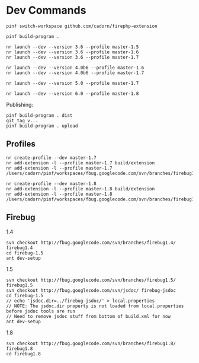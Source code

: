 
Dev Commands
============

    pinf switch-workspace github.com/cadorn/firephp-extension

    pinf build-program .

    nr launch --dev --version 3.6 --profile master-1.5
    nr launch --dev --version 3.6 --profile master-1.6
    nr launch --dev --version 3.6 --profile master-1.7

    nr launch --dev --version 4.0b6 --profile master-1.6
    nr launch --dev --version 4.0b6 --profile master-1.7

    nr launch --dev --version 5.0 --profile master-1.7

    nr launch --dev --version 6.0 --profile master-1.8

Publishing:

    pinf build-program . dist
    git tag v...
    pinf build-program . upload



Profiles
--------

    nr create-profile --dev master-1.7
    nr add-extension -l --profile master-1.7 build/extension
    nr add-extension -l --profile master-1.7 /Users/cadorn/pinf/workspaces/fbug.googlecode.com/svn/branches/firebug1.7

    nr create-profile --dev master-1.8
    nr add-extension -l --profile master-1.8 build/extension
    nr add-extension -l --profile master-1.8 /Users/cadorn/pinf/workspaces/fbug.googlecode.com/svn/branches/firebug1.8


Firebug
-------

1.4

    svn checkout http://fbug.googlecode.com/svn/branches/firebug1.4/ firebug1.4
    cd firebug-1.5
    ant dev-setup

1.5

    svn checkout http://fbug.googlecode.com/svn/branches/firebug1.5/ firebug1.5
    svn checkout http://fbug.googlecode.com/svn/jsdoc/ firebug-jsdoc
    cd firebug-1.5
    // echo 'jsdoc.dir=../firebug-jsdoc/' > local.properties
    // NOTE: The jsdoc.dir property is not loaded from local.properties before jsdoc tools are run
    // Need to remove jsdoc stuff from bottom of build.xml for now
    ant dev-setup

1.8

    svn checkout http://fbug.googlecode.com/svn/branches/firebug1.8/ firebug1.8
    cd firebug1.8
